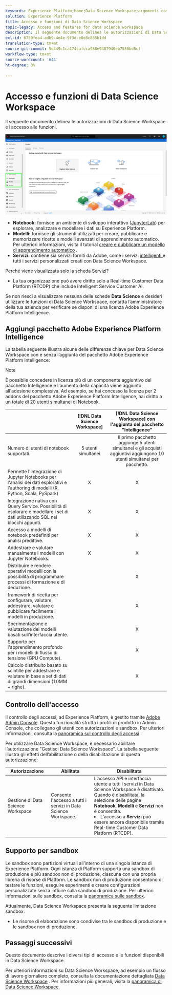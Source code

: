 ```yaml
---
keywords: Experience Platform;home;Data Science Workspace;argomenti comuni;controllo accessi;sandbox;pacchetto di informazioni;funzioni dsw;accesso dsw;Adobe Experience Platform Intelligence;intelligence;pacchetto di informazioni aep
solution: Experience Platform
title: Accesso e funzioni di Data Science Workspace
topic-legacy: Access and features for data science workspace
description: Il seguente documento delinea le autorizzazioni di Data Science Workspace e l’accesso alle funzioni.
exl-id: 6759fea4-adb9-4e4e-9f3d-e0e8c885b1dd
translation-type: tm+mt
source-git-commit: 5d449c1ca174cafcca988e9487940eb7550bd5cf
workflow-type: tm+mt
source-wordcount: '644'
ht-degree: 3%

---
```


# Accesso e funzioni di Data Science Workspace

Il seguente documento delinea le autorizzazioni di Data Science Workspace e l’accesso alle funzioni.

![Schede DSW](./images/access/platform-tabs.png)

- **Notebook:** fornisce un ambiente di sviluppo interattivo ([JupyterLab](./jupyterlab/overview.md)) per esplorare, analizzare e modellare i dati su Experience Platform.
- **Modelli:** fornisce gli strumenti utilizzati per creare, pubblicare e memorizzare ricette e modelli avanzati di apprendimento automatico. Per ulteriori informazioni, visita il tutorial [creare e pubblicare un modello di apprendimento automatico](./models-recipes/create-publish-model.md) .
- **Servizi:** contiene sia servizi forniti da Adobe, come i servizi  [intelligenti ](../intelligent-services/home.md) e tutti i servizi personalizzati creati con Data Science Workspace.

Perché viene visualizzata solo la scheda Servizi?

- La tua organizzazione può avere diritto solo a Real-time Customer Data Platform (RTCDP) che include Intelligent Service Customer AI.

Se non riesci a visualizzare nessuna delle schede **Data Science** e desideri utilizzare le funzioni di Data Science Workspace, contatta l’amministratore della tua azienda per verificare se disponi di una licenza Adobe Experience Platform Intelligence.

## Aggiungi pacchetto Adobe Experience Platform Intelligence

La tabella seguente illustra alcune delle differenze chiave per Data Science Workspace con e senza l’aggiunta del pacchetto Adobe Experience Platform Intelligence:

>[!NOTE]
>
>È possibile concedere in licenza più di un componente aggiuntivo del pacchetto Intelligence e l&#39;aumento della capacità viene aggiunto all&#39;adesione complessiva. Ad esempio, se hai concesso la licenza per 2 addons del pacchetto Adobe Experience Platform Intelligence, hai diritto a un totale di 20 utenti simultanei di Notebook.

|  | [!DNL Data Science Workspace] | [!DNL Data Science Workspace] con l&#39;aggiunta del pacchetto &quot;Intelligence&quot; |
| --- | :---: | :---: |
| Numero di utenti di notebook supportati. | 5 utenti simultanei | Il primo pacchetto aggiunge 5 utenti simultanei e gli acquisti aggiuntivi aggiungono 10 utenti simultanei per pacchetto. |
| Permette l&#39;integrazione di Jupyter Notebooks per l&#39;analisi dei dati esplorativi e l&#39;authoring di modelli (R, Python, Scala, PySpark) | X | X |
| Integrazione nativa con Query Service. Possibilità di esplorare e modellare i set di dati utilizzando SQL nei blocchi appunti. | X | X |
| Accesso a modelli di notebook predefiniti per analisi predittive. | X | X |
| Addestrare e valutare manualmente i modelli con Jupyter Notebooks. | X | X |
| Distribuire e rendere operativi modelli con la possibilità di programmare processi di formazione e di deduzione. |  | X |
| framework di ricetta per configurare, valutare, addestrare, valutare e pubblicare facilmente i modelli in produzione. |  | X |
| Sperimentazione e valutazione dei modelli basati sull’interfaccia utente. |  | X |
| Supporto per l&#39;apprendimento profondo per i modelli di flusso di tensione (GPU Compute). |  | X |
| Calcolo distribuito basato su scintille per addestrare e valutare in base a set di dati di grandi dimensioni (10MM + righe). |  | X |

## Controllo dell&#39;accesso

Il controllo degli accessi, ad Experience Platform, è gestito tramite [Adobe Admin Console](https://adminconsole.adobe.com). Questa funzionalità sfrutta i profili di prodotto in Admin Console, che collegano gli utenti con autorizzazioni e sandbox. Per ulteriori informazioni, consulta la [panoramica sul controllo degli accessi](../access-control/home.md) .

Per utilizzare Data Science Workspace, è necessario abilitare l’autorizzazione &quot;Gestisci Data Science Workspace&quot;. La tabella seguente illustra gli effetti dell’abilitazione o della disabilitazione di questa autorizzazione:

| Autorizzazione | Abilitata | Disabilitata |
|---|---|---|
| Gestione di Data Science Workspace | Consente l&#39;accesso a tutti i servizi in Data Science Workspace. | L’accesso API e interfaccia utente a tutti i servizi in Data Science Workspace è disattivato. Quando è disabilitata, la selezione delle pagine **Notebook**, **Modelli** e **Servizi** non è consentita. <li>L&#39;accesso a **Servizi** può essere ancora disponibile tramite Real-time Customer Data Platform (RTCDP).</li> |

## Supporto per sandbox

Le sandbox sono partizioni virtuali all’interno di una singola istanza di Experience Platform. Ogni istanza di Platform supporta una sandbox di produzione e più sandbox non di produzione, ciascuna con una propria libreria di risorse di Platform. Le sandbox non di produzione consentono di testare le funzioni, eseguire esperimenti e creare configurazioni personalizzate senza influire sulla sandbox di produzione. Per ulteriori informazioni sulle sandbox, consulta la [panoramica sulle sandbox](../sandboxes/home.md).

Attualmente, Data Science Workspace presenta la seguente limitazione sandbox:

- Le risorse di elaborazione sono condivise tra le sandbox di produzione e le sandbox non di produzione.

## Passaggi successivi

Questo documento descrive i diversi tipi di accesso e le funzioni disponibili in Data Science Workspace.

Per ulteriori informazioni su Data Science Workspace, ad esempio un flusso di lavoro giornaliero completo, consulta la documentazione dettagliata [Data Science Workspace](./walkthrough.md) . Per informazioni più generali, visita la [panoramica di Data Science Workspace](./home.md).
